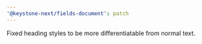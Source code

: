 ```yaml
---
'@keystone-next/fields-document': patch
---
```


Fixed heading styles to be more differentiatable from normal text.

